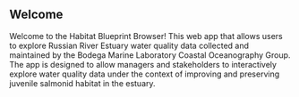 ## Welcome

Welcome to the Habitat Blueprint Browser! This 
web app that allows users to explore Russian River Estuary water quality data 
collected and maintained by the Bodega Marine Laboratory Coastal Oceanography 
Group. The app is designed to allow managers and stakeholders to interactively 
explore water quality data under the context of improving and preserving 
juvenile salmonid habitat in the estuary.
